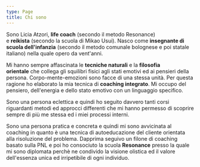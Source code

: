 ```yaml
---
type: Page
title: Chi sono
---
```


Sono Licia Atzori, **life coach** (secondo il metodo Resonance) e **reikista** (secondo la scuola di Mikao Usui). Nasco come **insegnante di scuola dell'infanzia** (secondo il metodo comunale bolognese e poi statale italiano) nella quale opero da vent'anni.

Mi hanno sempre affascinata le **tecniche naturali** e la **filosofia orientale** che collega gli squilibri fisici agli stati emotivi ed ai pensieri della persona. Corpo-mente-emozioni sono facce di una stessa unità. Per questa ragione ho elaborato la mia tecnica di **coaching integrato**. Mi occupo del pensiero, dell'energia e dello stato emotivo con un linguaggio specifico.

Sono una persona eclettica e quindi ho seguito davvero tanti corsi riguardanti metodi ed approcci differenti che mi hanno permesso di scoprire sempre di più me stessa ed i miei processi interni.

Sono una persona pratica e concreta e quindi mi sono avvicinata al coaching in quanto è una tecnica di autoeducazione del cliente orientata alla risoluzione del problema. Dapprima seguivo un filone di coaching basato sulla PNL e poi ho consociuto la scuola **Resonance** presso la quale mi sono diplomata perchè ne condivido la visione olistica ed il valore dell'essenza unica ed irripetibile di ogni individuo.